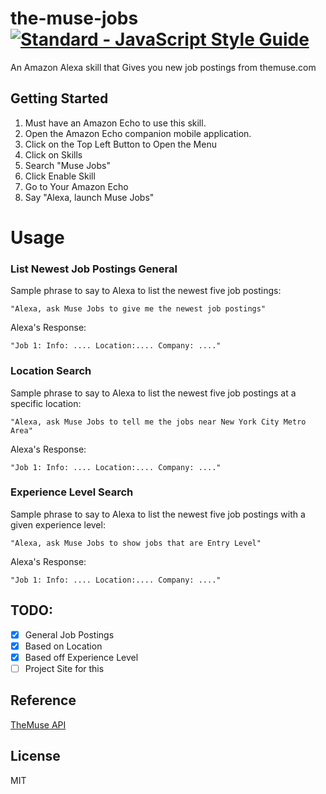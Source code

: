 # the-muse-jobs   [![Standard - JavaScript Style Guide](https://cdn.rawgit.com/feross/standard/master/badge.svg)](https://github.com/feross/standard     )

An Amazon Alexa skill that Gives you new job postings from themuse.com

## Getting Started
1. Must have an Amazon Echo to use this skill.  
2. Open the Amazon Echo companion mobile application.
3. Click on the Top Left Button to Open the Menu
4. Click on Skills
5. Search "Muse Jobs"
6. Click Enable Skill
7. Go to Your Amazon Echo
8. Say "Alexa, launch Muse Jobs"

# Usage

### List Newest Job Postings General

Sample phrase to say to Alexa to list the newest five job postings:

` "Alexa, ask Muse Jobs to give me the newest job postings" `

Alexa's Response:

`"Job 1: Info: .... Location:.... Company: ...."`

### Location Search

Sample phrase to say to Alexa to list the newest five job postings at a specific location:

` "Alexa, ask Muse Jobs to tell me the jobs near New York City Metro Area" `

Alexa's Response:

`"Job 1: Info: .... Location:.... Company: ...."`

### Experience Level Search

Sample phrase to say to Alexa to list the newest five job postings with a given experience level:

` "Alexa, ask Muse Jobs to show jobs that are Entry Level" `

Alexa's Response:

`"Job 1: Info: .... Location:.... Company: ...."`

## TODO:

- [x] General Job Postings
- [X] Based on Location
- [X] Based off Experience Level
- [ ] Project Site for this

## Reference

[TheMuse API](https://www.themuse.com/developers/api/v2)

## License

MIT 
